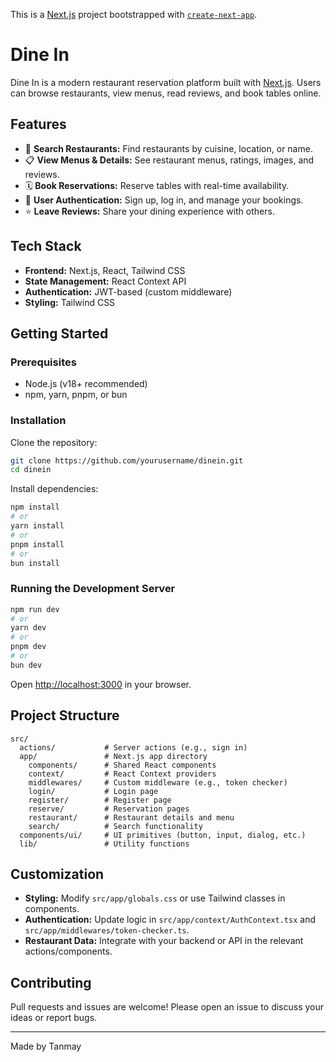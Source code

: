 This is a [Next.js](https://nextjs.org/) project bootstrapped with [`create-next-app`](https://github.com/vercel/next.js/tree/canary/packages/create-next-app).

# Dine In

Dine In is a modern restaurant reservation platform built with [Next.js](https://nextjs.org/). Users can browse restaurants, view menus, read reviews, and book tables online.

## Features

- 🔎 **Search Restaurants:** Find restaurants by cuisine, location, or name.
- 📋 **View Menus & Details:** See restaurant menus, ratings, images, and reviews.
- 🗓️ **Book Reservations:** Reserve tables with real-time availability.
- 👤 **User Authentication:** Sign up, log in, and manage your bookings.
- ⭐ **Leave Reviews:** Share your dining experience with others.

## Tech Stack

- **Frontend:** Next.js, React, Tailwind CSS
- **State Management:** React Context API
- **Authentication:** JWT-based (custom middleware)
- **Styling:** Tailwind CSS

## Getting Started

### Prerequisites

- Node.js (v18+ recommended)
- npm, yarn, pnpm, or bun

### Installation

Clone the repository:

```bash
git clone https://github.com/yourusername/dinein.git
cd dinein
```

Install dependencies:

```bash
npm install
# or
yarn install
# or
pnpm install
# or
bun install
```

### Running the Development Server

```bash
npm run dev
# or
yarn dev
# or
pnpm dev
# or
bun dev
```

Open [http://localhost:3000](http://localhost:3000) in your browser.

## Project Structure

```
src/
  actions/           # Server actions (e.g., sign in)
  app/               # Next.js app directory
    components/      # Shared React components
    context/         # React Context providers
    middlewares/     # Custom middleware (e.g., token checker)
    login/           # Login page
    register/        # Register page
    reserve/         # Reservation pages
    restaurant/      # Restaurant details and menu
    search/          # Search functionality
  components/ui/     # UI primitives (button, input, dialog, etc.)
  lib/               # Utility functions
```

## Customization

- **Styling:** Modify `src/app/globals.css` or use Tailwind classes in components.
- **Authentication:** Update logic in `src/app/context/AuthContext.tsx` and `src/app/middlewares/token-checker.ts`.
- **Restaurant Data:** Integrate with your backend or API in the relevant actions/components.

## Contributing

Pull requests and issues are welcome! Please open an issue to discuss your ideas or report bugs.


---

Made by Tanmay
